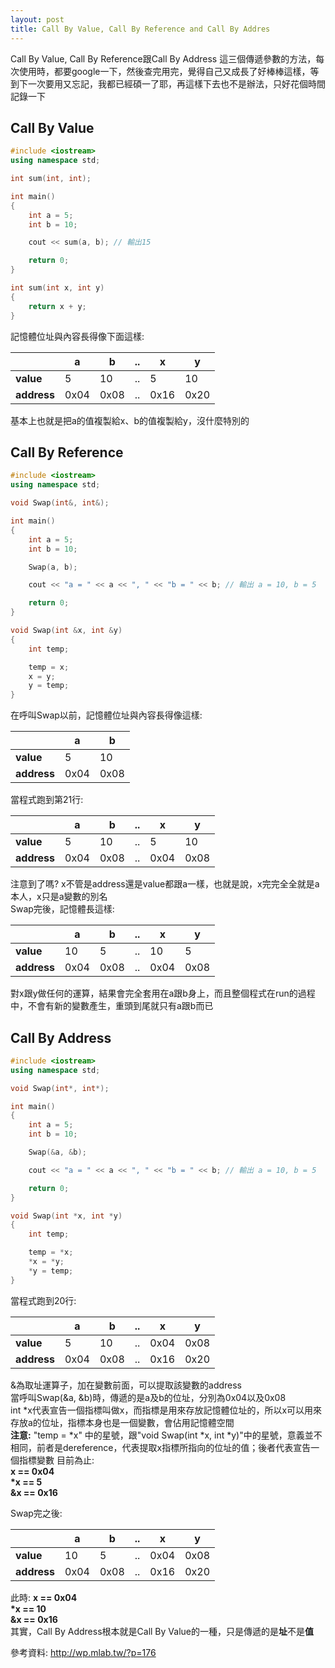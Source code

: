 ```yaml
---
layout: post
title: Call By Value, Call By Reference and Call By Addres
---
```

Call By Value, Call By Reference跟Call By Address 這三個傳遞參數的方法，每次使用時，都要google一下，然後查完用完，覺得自己又成長了好棒棒這樣，等到下一次要用又忘記，我都已經碩一了耶，再這樣下去也不是辦法，只好花個時間記錄一下
## Call By Value

```c++
#include <iostream>
using namespace std;

int sum(int, int);

int main()
{
    int a = 5;
    int b = 10;

    cout << sum(a, b); // 輸出15

    return 0;
}

int sum(int x, int y)
{
    return x + y;
}
```

記憶體位址與內容長得像下面這樣:

|            |     a    |     b    |..|  x   | y    |
| ---------- | -------- | -------- |--| ---- | ---- |
| **value**  | 5        | 10       |..| 5    | 10   |
| **address**| 0x04     | 0x08     |..| 0x16 | 0x20 |

基本上也就是把a的值複製給x、b的值複製給y，沒什麼特別的

## Call By Reference

```c++
#include <iostream>
using namespace std;

void Swap(int&, int&);

int main()
{
    int a = 5;
    int b = 10;

    Swap(a, b);

    cout << "a = " << a << ", " << "b = " << b; // 輸出 a = 10, b = 5

    return 0;
}

void Swap(int &x, int &y)
{
    int temp;

    temp = x;
    x = y;
    y = temp;
}
```

在呼叫Swap以前，記憶體位址與內容長得像這樣:

|            |     a    |     b    |
| ---------- | -------- | -------- |
| **value**  | 5        | 10       |
| **address**| 0x04     | 0x08     |

當程式跑到第21行:

|            |     a    |     b    |..|  x   | y    |
| ---------- | -------- | -------- |--| ---- | ---- |
| **value**  | 5        | 10       |..| 5    | 10   |
| **address**| 0x04     | 0x08     |..| 0x04 | 0x08 |

注意到了嗎? x不管是address還是value都跟a一樣，也就是說，x完完全全就是a本人，x只是a變數的別名  
Swap完後，記憶體長這樣:

|            |     a    |     b    |..|  x   | y    |
| ---------- | -------- | -------- |--| ---- | ---- |
| **value**  | 10       | 5        |..| 10   | 5    |
| **address**| 0x04     | 0x08     |..| 0x04 | 0x08 |

對x跟y做任何的運算，結果會完全套用在a跟b身上，而且整個程式在run的過程中，不會有新的變數產生，重頭到尾就只有a跟b而已

## Call By Address

```c++
#include <iostream>
using namespace std;

void Swap(int*, int*);

int main()
{
    int a = 5;
    int b = 10;

    Swap(&a, &b);

    cout << "a = " << a << ", " << "b = " << b; // 輸出 a = 10, b = 5

    return 0;
}

void Swap(int *x, int *y)
{
    int temp;

    temp = *x;
    *x = *y;
    *y = temp;
}
```
當程式跑到20行:

|            |     a    |     b    |..| x    | y    |
| ---------- | -------- | -------- |--| ---- | ---- |
| **value**  | 5        | 10       |..| 0x04 | 0x08 |
| **address**| 0x04     | 0x08     |..| 0x16 | 0x20 |

&為取址運算子，加在變數前面，可以提取該變數的address  
當呼叫Swap(&a, &b)時，傳遞的是a及b的位址，分別為0x04以及0x08  
int \*x代表宣告一個指標叫做x，而指標是用來存放記憶體位址的，所以x可以用來存放a的位址，指標本身也是一個變數，會佔用記憶體空間  
**注意:** "temp = \*x" 中的星號，跟"void Swap(int \*x, int \*y)"中的星號，意義並不相同，前者是dereference，代表提取x指標所指向的位址的值；後者代表宣告一個指標變數
目前為止:  
**x  == 0x04  
\*x == 5  
&x == 0x16**  

Swap完之後:

|            |     a    |     b    |..| x    | y    |
| ---------- | -------- | -------- |--| ---- | ---- |
| **value**  | 10       | 5        |..| 0x04 | 0x08 |
| **address**| 0x04     | 0x08     |..| 0x16 | 0x20 |

此時:
**x == 0x04  
\*x == 10  
&x == 0x16**  
其實，Call By Address根本就是Call By Value的一種，只是傳遞的是**址**不是**值**

參考資料: <http://wp.mlab.tw/?p=176>

